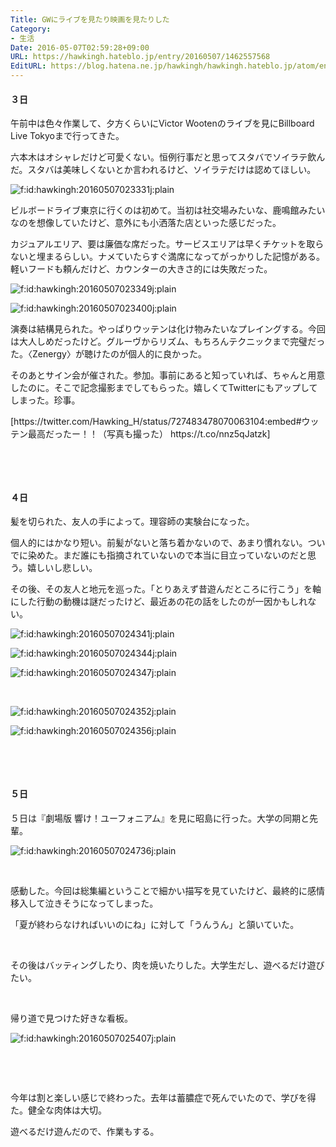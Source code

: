 ```yaml
---
Title: GWにライブを見たり映画を見たりした
Category:
- 生活
Date: 2016-05-07T02:59:28+09:00
URL: https://hawkingh.hateblo.jp/entry/20160507/1462557568
EditURL: https://blog.hatena.ne.jp/hawkingh/hawkingh.hateblo.jp/atom/entry/6653812171394566478
---
```


<h4>３日</h4>
<p>午前中は色々作業して、夕方くらいにVictor Wootenのライブを見にBillboard Live Tokyoまで行ってきた。</p>
<p>六本木はオシャレだけど可愛くない。恒例行事だと思ってスタバでソイラテ飲んだ。スタバは美味しくないとか言われるけど、ソイラテだけは認めてほしい。</p>
<p><img class="hatena-fotolife" title="f:id:hawkingh:20160507023331j:plain" src="http://cdn-ak.f.st-hatena.com/images/fotolife/h/hawkingh/20160507/20160507023331.jpg" alt="f:id:hawkingh:20160507023331j:plain" /></p>
<p>ビルボードライブ東京に行くのは初めて。当初は社交場みたいな、鹿鳴館みたいなのを想像していたけど、意外にも小洒落た店といった感じだった。</p>
<p>カジュアルエリア、要は廉価な席だった。サービスエリアは早くチケットを取らないと埋まるらしい。ナメていたらすぐ満席になってがっかりした記憶がある。軽いフードも頼んだけど、カウンターの大きさ的には失敗だった。</p>
<p><img class="hatena-fotolife" title="f:id:hawkingh:20160507023349j:plain" src="http://cdn-ak.f.st-hatena.com/images/fotolife/h/hawkingh/20160507/20160507023349.jpg" alt="f:id:hawkingh:20160507023349j:plain" /></p>
<p><img class="hatena-fotolife" title="f:id:hawkingh:20160507023400j:plain" src="http://cdn-ak.f.st-hatena.com/images/fotolife/h/hawkingh/20160507/20160507023400.jpg" alt="f:id:hawkingh:20160507023400j:plain" /></p>
<p>演奏は結構見られた。やっぱりウッテンは化け物みたいなプレイングする。今回は大人しめだったけど。グルーヴからリズム、もちろんテクニックまで完璧だった。〈Zenergy〉が聴けたのが個人的に良かった。</p>
<p>そのあとサイン会が催された。参加。事前にあると知っていれば、ちゃんと用意したのに。そこで記念撮影までしてもらった。嬉しくてTwitterにもアップしてしまった。珍事。</p>
<p>[https://twitter.com/Hawking_H/status/727483478070063104:embed#ウッテン最高だったー！！（写真も撮った） https://t.co/nnz5qJatzk]</p>
<p> </p>
<p> </p>
<h4>４日</h4>
<p>髪を切られた、友人の手によって。理容師の実験台になった。</p>
<p>個人的にはかなり短い。前髪がないと落ち着かないので、あまり慣れない。ついでに染めた。まだ誰にも指摘されていないので本当に目立っていないのだと思う。嬉しいし悲しい。</p>
<p>その後、その友人と地元を巡った。「とりあえず昔遊んだところに行こう」を軸にした行動の動機は謎だったけど、最近あの花の話をしたのが一因かもしれない。</p>
<p><img class="hatena-fotolife" title="f:id:hawkingh:20160507024341j:plain" src="http://cdn-ak.f.st-hatena.com/images/fotolife/h/hawkingh/20160507/20160507024341.jpg" alt="f:id:hawkingh:20160507024341j:plain" /></p>
<p><img class="hatena-fotolife" title="f:id:hawkingh:20160507024344j:plain" src="http://cdn-ak.f.st-hatena.com/images/fotolife/h/hawkingh/20160507/20160507024344.jpg" alt="f:id:hawkingh:20160507024344j:plain" /></p>
<p><img class="hatena-fotolife" title="f:id:hawkingh:20160507024347j:plain" src="http://cdn-ak.f.st-hatena.com/images/fotolife/h/hawkingh/20160507/20160507024347.jpg" alt="f:id:hawkingh:20160507024347j:plain" /></p>
<p> </p>
<p><img class="hatena-fotolife" title="f:id:hawkingh:20160507024352j:plain" src="http://cdn-ak.f.st-hatena.com/images/fotolife/h/hawkingh/20160507/20160507024352.jpg" alt="f:id:hawkingh:20160507024352j:plain" /></p>
<p><img class="hatena-fotolife" title="f:id:hawkingh:20160507024356j:plain" src="http://cdn-ak.f.st-hatena.com/images/fotolife/h/hawkingh/20160507/20160507024356.jpg" alt="f:id:hawkingh:20160507024356j:plain" /></p>
<p> </p>
<p> </p>
<h4>５日</h4>
<p>５日は『劇場版 響け！ユーフォニアム』を見に昭島に行った。大学の同期と先輩。</p>
<p><img class="hatena-fotolife" title="f:id:hawkingh:20160507024736j:plain" src="http://cdn-ak.f.st-hatena.com/images/fotolife/h/hawkingh/20160507/20160507024736.jpg" alt="f:id:hawkingh:20160507024736j:plain" /></p>
<p> </p>
<p>感動した。今回は総集編ということで細かい描写を見ていたけど、最終的に感情移入して泣きそうになってしまった。</p>
<p>「夏が終わらなければいいのにね」に対して「うんうん」と頷いていた。</p>
<p> </p>
<p>その後はバッティングしたり、肉を焼いたりした。大学生だし、遊べるだけ遊びたい。</p>
<p> </p>
<p>帰り道で見つけた好きな看板。</p>
<p><img class="hatena-fotolife" title="f:id:hawkingh:20160507025407j:plain" src="http://cdn-ak.f.st-hatena.com/images/fotolife/h/hawkingh/20160507/20160507025407.jpg" alt="f:id:hawkingh:20160507025407j:plain" /></p>
<p> </p>
<p> </p>
<p>今年は割と楽しい感じで終わった。去年は蓄膿症で死んでいたので、学びを得た。健全な肉体は大切。</p>
<p>遊べるだけ遊んだので、作業もする。</p>
